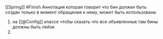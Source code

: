 [[Spring]]
#Finish 
Аннотация которая говорит что бин должен быть создан только в момент обращения к нему, может быть использована:
1. на [[@Config]] классе чтобы сказать что все объявленные там бины должны быть лейзи
2. 